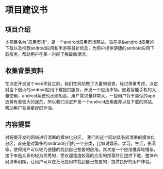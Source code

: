 项目建议书
============
项目介绍
--------------
本项目名为”应用市场”，是一个android应用市场网站，旨在提供android应用的下载以及推荐android应用和手游等最新信息，为用户提供便捷的android应用下载服务，帮助用户在第一时间了解最新潮流。

收集背景资料
--------------
在决定开发这个web项目之前，我们在网站做了大量的调查，经过慎重考虑，决定对当下很火的android应用下载提供服务，开发一个应用市场。随着智能手机的大量使用，android系统也水涨船高，用户需求量非常大，一些用户对于类似的app选择有着较大的迷茫，所以我们决定开发一个android应用推荐以及下载的网站，帮助用户获得更好的体验。

内容提要
--------------
对将要开发的网站进行清晰的模块化分区，
我们的这个网站具有较清晰的模块化分区，首先是对繁多的android应用的一个分类，比如说娱乐，学习，生活，影音等，使得用户可以较为便捷的找到自己想要的应用。其次是一个应用推荐轮播条，接下来是众多的较为优秀的，受欢迎程度较高的应用的推荐并且提供下载，整体布局清晰明朗，让用户可以在茫茫应用中找到自己想要的，提供良好的用户体验。

